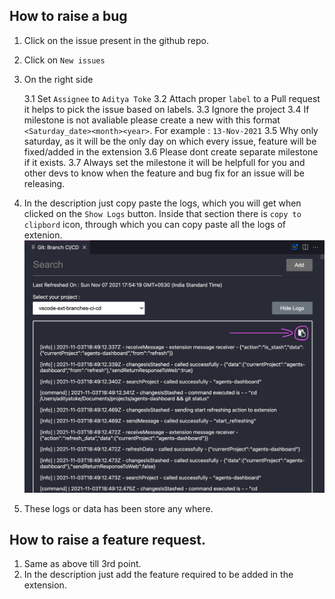 
## How to raise a bug

1. Click on the issue present in the github repo.
    
2. Click on `New issues`
    
3. On the right side
    
    3.1 Set `Assignee` to `Aditya Toke`
    3.2 Attach proper `label` to a Pull request it helps to pick the issue based on labels.
    3.3 Ignore the project
    3.4 If milestone is not avaliable please create a new with this format `<Saturday_date><month><year>`. 
    For example : `13-Nov-2021` 
    3.5 Why only saturday, as it will be the only day on which every issue, feature will be fixed/added in the extension
    3.6 Please dont create separate milestone if it exists.
    3.7 Always set the milestone it will be helpfull for you and other devs to know when the feature and bug fix for an issue will be releasing.
    
4. In the description just copy paste the logs, which you will get when clicked on the `Show Logs` button. Inside that section there is `copy to clipbord` icon, through which you can copy paste all the logs of extenion.
![Add Branch](https://github.com/AdityaToke/vscode-ext-branches-ci-cd/blob/master/readme-animations/copy-ext-logs.png)
5. These logs or data has been store any where.


## How to raise a feature request.

1. Same as above till 3rd point.
2. In the description just add the feature required to be added in the extension.
